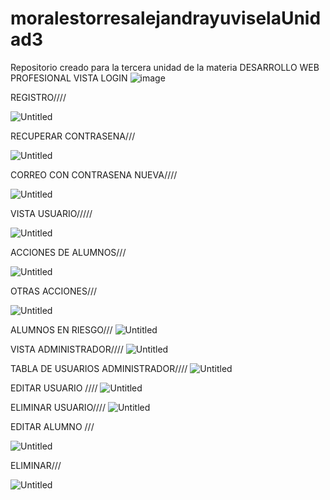 # moralestorresalejandrayuviselaUnidad3
Repositorio creado para la tercera unidad de la materia DESARROLLO WEB PROFESIONAL 
VISTA LOGIN
![image](https://github.com/alejandramoralestorres16/moralestorresalejandrayuviselaUnidad3/assets/126124032/69cbdfcb-c7d2-472f-a682-c0b3195d5c3c)

REGISTRO////

![Untitled](https://github.com/alejandramoralestorres16/moralestorresalejandrayuviselaUnidad3/assets/134102451/3809ed09-e758-4c75-b50f-fd626584c3ce)

RECUPERAR CONTRASENA///

![Untitled](https://github.com/alejandramoralestorres16/moralestorresalejandrayuviselaUnidad3/assets/134102451/c51e499d-cfe4-4836-b48c-56e8596acfa2)

CORREO CON CONTRASENA NUEVA////

![Untitled](https://github.com/alejandramoralestorres16/moralestorresalejandrayuviselaUnidad3/assets/134102451/0744c837-00e3-44d4-94d2-6dff0ad99a5a)


VISTA USUARIO/////

![Untitled](https://github.com/alejandramoralestorres16/moralestorresalejandrayuviselaUnidad3/assets/134102451/4758426b-d293-4411-9937-88aa7aa1daaa)

ACCIONES DE ALUMNOS///

![Untitled](https://github.com/alejandramoralestorres16/moralestorresalejandrayuviselaUnidad3/assets/134102451/c14c7bff-b4a4-4e93-91f6-649b229a8bfd)

OTRAS ACCIONES///

![Untitled](https://github.com/alejandramoralestorres16/moralestorresalejandrayuviselaUnidad3/assets/134102451/dcf23d2f-810c-409f-b166-f21db669728c)

ALUMNOS EN RIESGO///
![Untitled](https://github.com/alejandramoralestorres16/moralestorresalejandrayuviselaUnidad3/assets/134102451/40c917bd-3a48-4f5a-b739-9a2f1b6130d6)


VISTA ADMINISTRADOR////
![Untitled](https://github.com/alejandramoralestorres16/moralestorresalejandrayuviselaUnidad3/assets/134102451/d8dd0878-8e81-47c4-9ddc-9eabf5cc65b9)

TABLA DE USUARIOS ADMINISTRADOR////
![Untitled](https://github.com/alejandramoralestorres16/moralestorresalejandrayuviselaUnidad3/assets/134102451/efa7c258-4d11-461f-91e6-27258cb457f5)

EDITAR USUARIO ////
![Untitled](https://github.com/alejandramoralestorres16/moralestorresalejandrayuviselaUnidad3/assets/134102451/a1953ade-8e00-4dcd-82d0-834ecd309d68)


ELIMINAR USUARIO////
![Untitled](https://github.com/alejandramoralestorres16/moralestorresalejandrayuviselaUnidad3/assets/134102451/35fe7c28-3eb8-4d38-aec8-39318bd1ee7b)


EDITAR ALUMNO ///

![Untitled](https://github.com/alejandramoralestorres16/moralestorresalejandrayuviselaUnidad3/assets/134102451/da6cf09f-eb14-4ba9-b42f-0377b477c46f)


ELIMINAR///

![Untitled](https://github.com/alejandramoralestorres16/moralestorresalejandrayuviselaUnidad3/assets/134102451/dfc6c111-9daf-43b3-8dfd-4f065cdb9561)








